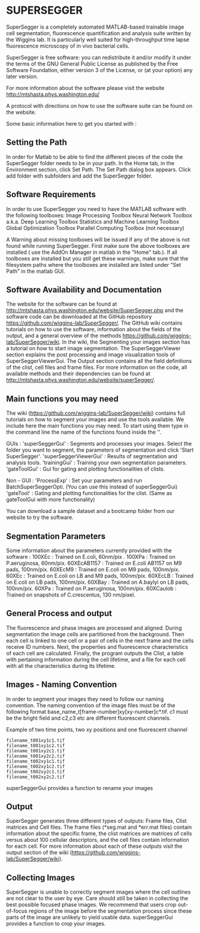 # SUPERSEGGER

SuperSegger is a completely automated MATLAB-based trainable image cell
segmentation, fluorescence quantification and analysis suite written by
the Wiggins lab. It is particularly well suited for high-throughput time
lapse fluorescence microscopy of in vivo bacterial cells.

SuperSegger is free software: you can redistribute it and/or modify it
under the terms of the GNU General Public License as published by the
Free Software Foundation, either version 3 of the License, or (at your
option) any later version.

For more information about the software please visit the website
<http://mtshasta.phys.washington.edu/>

A protocol with directions on how to use the software suite can be found
on the website.

Some basic information here to get you started with :

## Setting the Path

In order for Matlab to be able to find the different pieces of the code
the SuperSegger folder needs to be in your path. In the Home tab, in the
Environment section, click Set Path. The Set Path dialog box appears.
Click add folder with subfolders and add the SuperSegger folder.

## Software Requirements 

In order to use SuperSegger you need to have the MATLAB software with
the following toolboxes: Image Processing Toolbox Neural Network Toolbox
a.k.a. Deep Learning Toolbox Statistics and Machine Learning Toolbox
Global Optimization Toolbox Parallel Computing Toolbox (not necessary)

A Warning about missing toolboxes will be issued if any of the above is
not found while running SuperSegger. First make sure the above toolboxes
are installed ( use the AddOn Manager in matlab in the \"Home\" tab.).
If all toolboxes are installed but you still get these warnings, make
sure that the filesystem paths where the toolboxes are installed are
listed under \"Set Path\" in the matlab GUI.

## Software Availability and Documentation
The website for the software
can be found at
<http://mtshasta.phys.washington.edu/website/SuperSegger.php> and the
software code can be downloaded at the GitHub repository
<https://github.com/wiggins-lab/SuperSegger/>. The GitHub wiki contains
tutorials on how to use the software, information about the fields of
the output, and a general overview of the methods
<https://github.com/wiggins-lab/SuperSegger/wiki>. In the wiki, the
Segmenting your images section has a tutorial on how to start image
segmentation. The SuperSeggerViewer section explains the post processing
and image visualization tools of SuperSeggerViewerGui. The Output
section contains all the field definitions of the clist, cell files and
frame files. For more information on the code, all available methods and
their dependencies can be found at
<http://mtshasta.phys.washington.edu/website/superSegger/>.

## Main functions you may need
The wiki
(https://github.com/wiggins-lab/SuperSegger/wiki) contains full
tutorials on how to segment your images and use the tools available. We
include here the main functions you may need. To start using them type
in the command line the name of the functions found inside the \'\'.

GUIs : \'superSeggerGui\' : Segments and processes your images. Select
the folder you want to segment, the parameters of segmentation and click
\'Start SuperSegger\'. \'superSeggerViewerGui\' : Results of
segmentation and analysis tools. \'trainingGui\' : Training your own
segmentation parameters. \'gateToolGui\' : Gui for gating and plotting
functionalities of clists.

Non - GUI : \'ProcessExp\' : Set your parameters and run
BatchSuperSeggerOpti. (You can use this instead of superSeggerGui)
\'gateTool\' : Gating and plotting functionalities for the clist. (Same
as gateToolGui with more functionality)

You can download a sample dataset and a bootcamp folder from our website
to try the software.

## Segmentation Parameters 
Some information about
the parameters currently provided with the software : 100XEc : Trained
on E.coli, 60nm/pix . 100XPa : Trained on P.aeruginosa, 60nm/pix.
60XEcAB1157 : Trained on E.coli AB1157 on M9 pads, 100nm/pix. 60XEcM9 :
Trained on E.coli on M9 pads, 100nm/pix. 60XEc : Trained on E.coli on LB
and M9 pads, 100nm/pix. 60XEcLB : Trained on E.coli on LB pads,
100nm/pix. 60XBay : Trained on A.baylyi on LB pads, 100nm/pix. 60XPa :
Trained on P.aeruginosa, 100nm/pix. 60XCaulob : Trained on snapshots of
C.crescentus, 130 nm/pixel.

## General Process and output 

The fluorescence and phase images are processed and aligned. During
segmentation the image cells are partitioned from the background. Then
each cell is linked to one cell or a pair of cells in the next frame and
the cells receive ID numbers. Next, the properties and fluorescence
characteristics of each cell are calculated. Finally, the program
outputs the Clist, a table with pertaining information during the cell
lifetime, and a file for each cell with all the characteristics during
its lifetime.

## Images - Naming Convention 
In order to
segment your images they need to follow our naming convention. The
naming convention of the image files must be of the following format
base_name_t\[frame-number\]xy\[xy-number\]c\*.tif. c1 must be the bright
field and c2,c3 etc are different fluorescent channels.

Example of two time points, two xy positions and one fluorescent channel

`filename_t001xy1c1.tif`\
`filename_t001xy1c2.tif`\
`filename_t001xy2c1.tif`\
`filename_t001xy2c2.tif`\
`filename_t002xy1c1.tif`\
`filename_t002xy1c2.tif`\
`filename_t002xy2c1.tif`\
`filename_t002xy2c2.tif`

superSeggerGui provides a function to rename your images

## Output 
SuperSegger generates three different types of outputs:
Frame files, Clist matrices and Cell files. The frame files (\*seg.mat
and \*err.mat files) contain information about the specific frame, the
clist matrices are matrices of cells versus about 100 cellular
descriptors, and the cell files contain information for each cell. For
more information about each of these outputs visit the output section of
the wiki (https://github.com/wiggins-lab/SuperSegger/wiki).

## Collecting Images

SuperSegger is unable to correctly segment images where the cell
outlines are not clear to the user by eye. Care should still be taken in
collecting the best possible focused phase images. We recommend that
users crop out-of-focus regions of the image before the segmentation
process since these parts of the image are unlikely to yield usable
data. superSeggerGui provides a function to crop your images.
